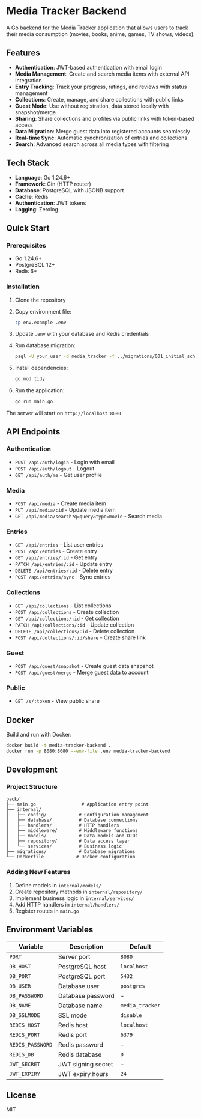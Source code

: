 # Media Tracker Backend

A Go backend for the Media Tracker application that allows users to track their media consumption (movies, books, anime, games, TV shows, videos).

## Features

- **Authentication**: JWT-based authentication with email login
- **Media Management**: Create and search media items with external API integration
- **Entry Tracking**: Track your progress, ratings, and reviews with status management
- **Collections**: Create, manage, and share collections with public links
- **Guest Mode**: Use without registration, data stored locally with snapshot/merge
- **Sharing**: Share collections and profiles via public links with token-based access
- **Data Migration**: Merge guest data into registered accounts seamlessly
- **Real-time Sync**: Automatic synchronization of entries and collections
- **Search**: Advanced search across all media types with filtering

## Tech Stack

- **Language**: Go 1.24.6+
- **Framework**: Gin (HTTP router)
- **Database**: PostgreSQL with JSONB support
- **Cache**: Redis
- **Authentication**: JWT tokens
- **Logging**: Zerolog

## Quick Start

### Prerequisites

- Go 1.24.6+
- PostgreSQL 12+
- Redis 6+

### Installation

1. Clone the repository
2. Copy environment file:
   ```bash
   cp env.example .env
   ```

3. Update `.env` with your database and Redis credentials

4. Run database migration:
   ```bash
   psql -U your_user -d media_tracker -f ../migrations/001_initial_schema.sql
   ```

5. Install dependencies:
   ```bash
   go mod tidy
   ```

6. Run the application:
   ```bash
   go run main.go
   ```

The server will start on `http://localhost:8080`

## API Endpoints

### Authentication
- `POST /api/auth/login` - Login with email
- `POST /api/auth/logout` - Logout
- `GET /api/auth/me` - Get user profile

### Media
- `POST /api/media` - Create media item
- `PUT /api/media/:id` - Update media item
- `GET /api/media/search?q=query&type=movie` - Search media

### Entries
- `GET /api/entries` - List user entries
- `POST /api/entries` - Create entry
- `GET /api/entries/:id` - Get entry
- `PATCH /api/entries/:id` - Update entry
- `DELETE /api/entries/:id` - Delete entry
- `POST /api/entries/sync` - Sync entries

### Collections
- `GET /api/collections` - List collections
- `POST /api/collections` - Create collection
- `GET /api/collections/:id` - Get collection
- `PATCH /api/collections/:id` - Update collection
- `DELETE /api/collections/:id` - Delete collection
- `POST /api/collections/:id/share` - Create share link

### Guest
- `POST /api/guest/snapshot` - Create guest data snapshot
- `POST /api/guest/merge` - Merge guest data to account

### Public
- `GET /s/:token` - View public share

## Docker

Build and run with Docker:

```bash
docker build -t media-tracker-backend .
docker run -p 8080:8080 --env-file .env media-tracker-backend
```

## Development

### Project Structure

```
back/
├── main.go                 # Application entry point
├── internal/
│   ├── config/            # Configuration management
│   ├── database/          # Database connections
│   ├── handlers/          # HTTP handlers
│   ├── middleware/        # Middleware functions
│   ├── models/            # Data models and DTOs
│   ├── repository/        # Data access layer
│   └── services/          # Business logic
├── migrations/            # Database migrations
└── Dockerfile            # Docker configuration
```

### Adding New Features

1. Define models in `internal/models/`
2. Create repository methods in `internal/repository/`
3. Implement business logic in `internal/services/`
4. Add HTTP handlers in `internal/handlers/`
5. Register routes in `main.go`

## Environment Variables

| Variable | Description | Default |
|----------|-------------|---------|
| `PORT` | Server port | `8080` |
| `DB_HOST` | PostgreSQL host | `localhost` |
| `DB_PORT` | PostgreSQL port | `5432` |
| `DB_USER` | Database user | `postgres` |
| `DB_PASSWORD` | Database password | - |
| `DB_NAME` | Database name | `media_tracker` |
| `DB_SSLMODE` | SSL mode | `disable` |
| `REDIS_HOST` | Redis host | `localhost` |
| `REDIS_PORT` | Redis port | `6379` |
| `REDIS_PASSWORD` | Redis password | - |
| `REDIS_DB` | Redis database | `0` |
| `JWT_SECRET` | JWT signing secret | - |
| `JWT_EXPIRY` | JWT expiry hours | `24` |

## License

MIT
